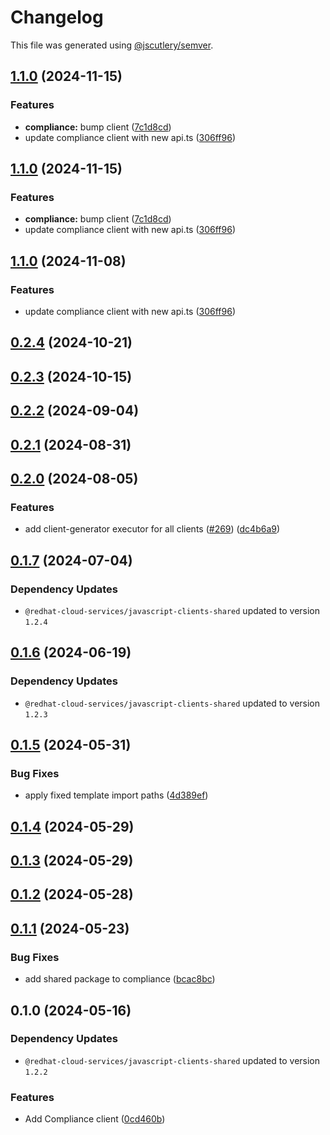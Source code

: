 # Changelog

This file was generated using [@jscutlery/semver](https://github.com/jscutlery/semver).

## [1.1.0](https://github.com/RedHatInsights/javascript-clients/compare/@redhat-cloud-services/compliance-client-1.0.0...@redhat-cloud-services/compliance-client-1.1.0) (2024-11-15)


### Features

* **compliance:** bump client ([7c1d8cd](https://github.com/RedHatInsights/javascript-clients/commit/7c1d8cd793ba579a529bc9677c59757f82697674))
* update compliance client with new api.ts ([306ff96](https://github.com/RedHatInsights/javascript-clients/commit/306ff9603b2d674089828f99719cac5cf8a9c8ff))

## [1.1.0](https://github.com/RedHatInsights/javascript-clients/compare/@redhat-cloud-services/compliance-client-1.0.0...@redhat-cloud-services/compliance-client-1.1.0) (2024-11-15)


### Features

* **compliance:** bump client ([7c1d8cd](https://github.com/RedHatInsights/javascript-clients/commit/7c1d8cd793ba579a529bc9677c59757f82697674))
* update compliance client with new api.ts ([306ff96](https://github.com/RedHatInsights/javascript-clients/commit/306ff9603b2d674089828f99719cac5cf8a9c8ff))

## [1.1.0](https://github.com/RedHatInsights/javascript-clients/compare/@redhat-cloud-services/compliance-client-1.0.0...@redhat-cloud-services/compliance-client-1.1.0) (2024-11-08)


### Features

* update compliance client with new api.ts ([306ff96](https://github.com/RedHatInsights/javascript-clients/commit/306ff9603b2d674089828f99719cac5cf8a9c8ff))

## [0.2.4](https://github.com/RedHatInsights/javascript-clients/compare/@redhat-cloud-services/compliance-client-0.2.3...@redhat-cloud-services/compliance-client-0.2.4) (2024-10-21)

## [0.2.3](https://github.com/RedHatInsights/javascript-clients/compare/@redhat-cloud-services/compliance-client-0.2.2...@redhat-cloud-services/compliance-client-0.2.3) (2024-10-15)

## [0.2.2](https://github.com/RedHatInsights/javascript-clients/compare/@redhat-cloud-services/compliance-client-0.2.1...@redhat-cloud-services/compliance-client-0.2.2) (2024-09-04)

## [0.2.1](https://github.com/RedHatInsights/javascript-clients/compare/@redhat-cloud-services/compliance-client-0.2.0...@redhat-cloud-services/compliance-client-0.2.1) (2024-08-31)

## [0.2.0](https://github.com/RedHatInsights/javascript-clients/compare/@redhat-cloud-services/compliance-client-0.1.7...@redhat-cloud-services/compliance-client-0.2.0) (2024-08-05)


### Features

* add client-generator executor for all clients ([#269](https://github.com/RedHatInsights/javascript-clients/issues/269)) ([dc4b6a9](https://github.com/RedHatInsights/javascript-clients/commit/dc4b6a91dd47e5407812157f0b8efde22eb22ef1))

## [0.1.7](https://github.com/RedHatInsights/javascript-clients/compare/@redhat-cloud-services/compliance-client-0.1.6...@redhat-cloud-services/compliance-client-0.1.7) (2024-07-04)

### Dependency Updates

* `@redhat-cloud-services/javascript-clients-shared` updated to version `1.2.4`
## [0.1.6](https://github.com/RedHatInsights/javascript-clients/compare/@redhat-cloud-services/compliance-client-0.1.5...@redhat-cloud-services/compliance-client-0.1.6) (2024-06-19)

### Dependency Updates

* `@redhat-cloud-services/javascript-clients-shared` updated to version `1.2.3`
## [0.1.5](https://github.com/RedHatInsights/javascript-clients/compare/@redhat-cloud-services/compliance-client-0.1.4...@redhat-cloud-services/compliance-client-0.1.5) (2024-05-31)


### Bug Fixes

* apply fixed template import paths ([4d389ef](https://github.com/RedHatInsights/javascript-clients/commit/4d389ef15abf07a4ac24e6ff6656e39cb9789889))

## [0.1.4](https://github.com/RedHatInsights/javascript-clients/compare/@redhat-cloud-services/compliance-client-0.1.3...@redhat-cloud-services/compliance-client-0.1.4) (2024-05-29)

## [0.1.3](https://github.com/RedHatInsights/javascript-clients/compare/@redhat-cloud-services/compliance-client-0.1.2...@redhat-cloud-services/compliance-client-0.1.3) (2024-05-29)

## [0.1.2](https://github.com/RedHatInsights/javascript-clients/compare/@redhat-cloud-services/compliance-client-0.1.1...@redhat-cloud-services/compliance-client-0.1.2) (2024-05-28)

## [0.1.1](https://github.com/RedHatInsights/javascript-clients/compare/@redhat-cloud-services/compliance-client-0.1.0...@redhat-cloud-services/compliance-client-0.1.1) (2024-05-23)


### Bug Fixes

* add shared package to compliance ([bcac8bc](https://github.com/RedHatInsights/javascript-clients/commit/bcac8bc3220cb7f8e2a7947ac86f4f9f9aadf5d7))

## 0.1.0 (2024-05-16)

### Dependency Updates

* `@redhat-cloud-services/javascript-clients-shared` updated to version `1.2.2`

### Features

* Add Compliance client ([0cd460b](https://github.com/RedHatInsights/javascript-clients/commit/0cd460bffc508754e91ca16711d6806ec60edaa7))
